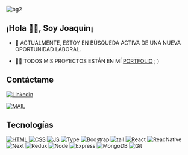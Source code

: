 ![bg2](https://github.com/JoaquinDeLuca/joaquinDeLuca/assets/110680187/1cdfb268-95e8-4c3c-af44-cba2c9536434)

## ¡Hola 👋🏽, Soy Joaquin¡


- 🔭 ACTUALMENTE, ESTOY EN BÚSQUEDA ACTIVA DE UNA NUEVA OPORTUNIDAD LABORAL.

- 👨‍💻 TODOS MIS PROYECTOS ESTÁN EN MÍ [PORTFOLIO](https://joaquin-de-luca.vercel.app/) ; )

<!--- 🌱 ESTOY ESTUDIANDO **Figma, Diseño ux-ui y TypeScript** -->

<!--- - 📫 PUEDES CONTACTARME VIA MAIL **joaqui222@gmail.com** | EN MI [L](https://www.linkedin.com/in/joaquin-de-luca-069152232/) -->

## Contáctame

[![Linkedin](https://img.shields.io/badge/LinkedIn-0077B5?style=for-the-badge&logo=linkedin&logoColor=white)](https://www.linkedin.com/in/joaquin-de-luca-069152232/)

[![MAIL](https://img.shields.io/badge/Gmail-D14836?style=for-the-badge&logo=gmail&logoColor=white)](mailto:joaqui222@gmail.com)


## Tecnologías

<!-- Iconos sacados de: https://github.com/hendrasob/badges/blob/master/README.md y https://github.com/alexandresanlim/Badges4-README.md-Profile -->
[![HTML](https://img.shields.io/badge/HTML5-E34F26?style=for-the-badge&logo=html5&logoColor=white)](https://es.wikipedia.org/wiki/HTML5)
[![CSS](https://img.shields.io/badge/CSS3-1572B6?style=for-the-badge&logo=css3&logoColor=white)](https://es.wikipedia.org/wiki/CSS)
[![JS](https://img.shields.io/badge/JavaScript-F7DF1E?style=for-the-badge&logo=javascript&logoColor=black)](https://es.wikipedia.org/wiki/JavaScript)
![Type](https://img.shields.io/badge/TypeScript-007ACC?style=for-the-badge&logo=typescript&logoColor=white)
![Boostrap](https://img.shields.io/badge/Bootstrap-563D7C?style=for-the-badge&logo=bootstrap&logoColor=white)
![tail](https://img.shields.io/badge/Tailwind_CSS-38B2AC?style=for-the-badge&logo=tailwind-css&logoColor=white)
![React](https://img.shields.io/badge/React-20232A?style=for-the-badge&logo=react&logoColor=61DAFB)
![ReacNative](https://img.shields.io/badge/React_Native-20232A?style=for-the-badge&logo=react&logoColor=61DAF)
![Next](https://img.shields.io/badge/next.js-000000?style=for-the-badge&logo=nextdotjs&logoColor=white)
![Redux](https://img.shields.io/badge/Redux-593D88?style=for-the-badge&logo=redux&logoColor=white)
![Node](https://img.shields.io/badge/Node.js-339933?style=for-the-badge&logo=nodedotjs&logoColor=white)
![Express](https://img.shields.io/badge/Express.js-000000?style=for-the-badge&logo=express&logoColor=white)
![MongoDB](https://img.shields.io/badge/MongoDB-4EA94B?style=for-the-badge&logo=mongodb&logoColor=white)
![Git](https://img.shields.io/badge/GIT-E44C30?style=for-the-badge&logo=git&logoColor=white)
  
  
<!--
**JoaquinDeLuca/joaquinDeLuca** is a ✨ _special_ ✨ repository because its `README.md` (this file) appears on your GitHub profile.

Here are some ideas to get you started:

- 🔭 I’m currently working on ...
- 🌱 I’m currently learning ...
- 👯 I’m looking to collaborate on ...
- 🤔 I’m looking for help with ...
- 💬 Ask me about ...
- 📫 How to reach me: ...
- 😄 Pronouns: ...
- ⚡ Fun fact: ...
-->
